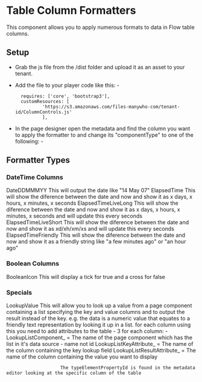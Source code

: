 # Table Column Formatters

This component allows you to apply numerous formats to data in Flow table columns.


## Setup

- Grab the js file from the /dist folder and upload it as an asset to your tenant.

- Add the file to your player code like this: -

        requires: ['core', 'bootstrap3'],
        customResources: [
                'https://s3.amazonaws.com/files-manywho-com/tenant-id/ColumnControls.js'
                ],

- In the page designer open the metadata and find the column you want to apply the formatter to and change its "componentType" to one of the following: -

## Formatter Types

### DateTime Columns

DateDDMMMYY				This will output the date like "14 May 07"
ElapsedTime				This will show the diference between the date and now and show it as x days, x hours, x minutes, x seconds
ElapsedTimeLiveLong		This will show the diference between the date and now and show it as x days, x hours, x minutes, x seconds and will update this every seconds
ElapsedTimeLiveShort	This will show the diference between the date and now and show it as xd/xh/xm/xs and will update this every seconds
ElapsedTimeFriendly		This will show the diference between the date and now and show it as a friendly string like "a few minutes ago" or "an hour ago"

### Boolean Columns

BooleanIcon				This will display a tick for true and a cross for false


### Specials

LookupValue				This will allow you to look up a value from a page component containing a list specifying the key and value columns and to 
						output the result instead of the key. e.g. the data is a numeric value that equates to a friendly text representation by looking it up in a list.
						for each column using this you need to add attributes to the table  - 3 for each column: -
						LookupListComponent_<typeElementPropertyId of the column>  =  The name of the page component which has the list in it's data source - name not id
						LookupListKeyAttribute_<typeElementPropertyId of the column>  =  The name of the column containing the key lookup field
						LookupListResultAttribute_<typeElementPropertyId of the column>  =  The name of the column containing the value you want to display

						The typeElementPropertyId is found in the metadata editor looking at the specific column of the table
